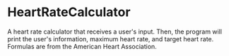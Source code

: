 # HeartRateCalculator

A heart rate calculator that receives a user's input.
Then, the program will print the user's information,
maximum heart rate, and target heart rate.
Formulas are from the American Heart Association.
